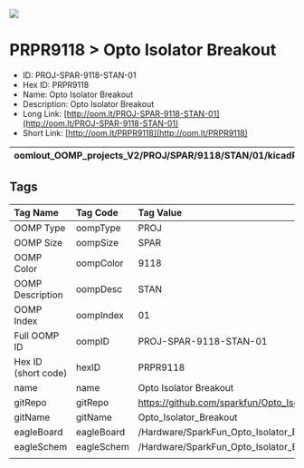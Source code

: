 


  
![][im]
# PRPR9118 > Opto Isolator Breakout

- ID: PROJ-SPAR-9118-STAN-01
- Hex ID: PRPR9118
- Name: Opto Isolator Breakout
- Description: Opto Isolator Breakout
- Long Link: [http://oom.lt/PROJ-SPAR-9118-STAN-01](http://oom.lt/PROJ-SPAR-9118-STAN-01)
- Short Link: [http://oom.lt/PRPR9118](http://oom.lt/PRPR9118)
  

|oomlout_OOMP_projects_V2/PROJ/SPAR/9118/STAN/01/kicadPcb3dFront.png|oomlout_OOMP_projects_V2/PROJ/SPAR/9118/STAN/01/kicadPcb3dBack.png|oomlout_OOMP_projects_V2/PROJ/SPAR/9118/STAN/01/kicadPcb3d.png||
| :---: | :---: | :---: | :---: |

## Tags
  

|Tag Name|Tag Code|Tag Value|
| :--- | :--- | :--- |
|OOMP Type|oompType|PROJ|
|OOMP Size|oompSize|SPAR|
|OOMP Color|oompColor|9118|
|OOMP Description|oompDesc|STAN|
|OOMP Index|oompIndex|01|
|Full OOMP ID|oompID|PROJ-SPAR-9118-STAN-01|
|Hex ID (short code)|hexID|PRPR9118|
|name|name|Opto Isolator Breakout|
|gitRepo|gitRepo|https://github.com/sparkfun/Opto_Isolator_Breakout|
|gitName|gitName|Opto_Isolator_Breakout|
|eagleBoard|eagleBoard|/Hardware/SparkFun_Opto_Isolator_Breakout.brd|
|eagleSchem|eagleSchem|/Hardware/SparkFun_Opto_Isolator_Breakout.sch|
||||



[im]: PROJ/SPAR/9118/STAN/01/kicadPcb3d_450.png

